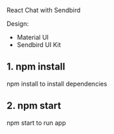React Chat with Sendbird

Design:
- Material UI
- Sendbird UI Kit

## 1. npm install
npm install to install dependencies

## 2. npm start
npm start to run app
